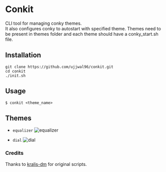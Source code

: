 # Conkit

CLI tool for managing conky themes.  
It also configures conky to autostart with specified theme. Themes need to be present in themes folder and each theme should have a conky_start.sh file.

## Installation

```
git clone https://github.com/ujjwal96/conkit.git 
cd conkit
./init.sh
```

## Usage

`$ conkit <theme_name>`

## Themes

*  `equalizer`
  ![ `equalizer`](https://github.com/ujjwal96/conkit/blob/master/themes/equalizer/Screenshot.png)

* `dial`
  ![`dial`](https://github.com/ujjwal96/conkit/blob/master/themes/dial/Screenshot.png)

### Credits
Thanks to [kralis-dm](https://kralis-dm.deviantart.com/art/Debian-Xfce-Conky-555754655) for original scripts.

